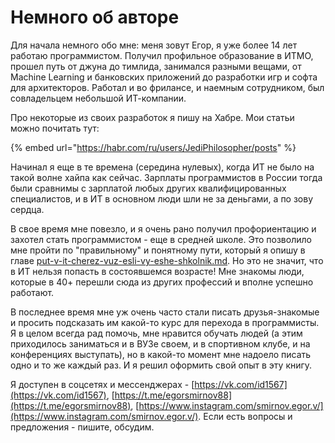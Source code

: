 # Немного об авторе

Для начала немного обо мне: меня зовут Егор, я уже более 14 лет работаю программистом. Получил профильное образование в ИТМО, прошел путь от джуна до тимлида, занимался разными вещами, от Machine Learning и банковских приложений до разработки игр и софта для архитекторов. Работал и во фрилансе, и наемным сотрудником, был совладельцем небольшой ИТ-компании.

Про некоторые из своих разработок я пишу на Хабре. Мои статьи можно почитать тут:

{% embed url="https://habr.com/ru/users/JediPhilosopher/posts" %}

Начинал я еще в те времена (середина нулевых), когда ИТ не было на такой волне хайпа как сейчас. Зарплаты программистов в России тогда были сравнимы с зарплатой любых других квалифицированных специалистов, и в ИТ в основном люди шли не за деньгами, а по зову сердца.

В свое время мне повезло, и я очень рано получил профориентацию и захотел стать программистом - еще в средней школе. Это позволило мне пройти по "правильному" и понятному пути, который я опишу в главе [put-v-it-cherez-vuz-esli-vy-eshe-shkolnik.md](../s-chego-nachat/put-v-it-cherez-vuz-esli-vy-eshe-shkolnik.md "mention"). Но это не значит, что в ИТ нельзя попасть в состоявшемся возрасте! Мне знакомы люди, которые в 40+ перешли сюда из других профессий и вполне успешно работают.

В последнее время мне уж очень часто стали писать друзья-знакомые и просить подсказать им какой-то курс для перехода в программисты. Я в целом всегда рад помочь, мне нравится обучать людей (а этим приходилось заниматься и в ВУЗе своем, и в спортивном клубе, и на конференциях выступать), но в какой-то момент мне надоело писать одно и то же каждый раз. И я решил оформить свой опыт в эту книгу.

Я доступен в соцсетях и мессенджерах - [https://vk.com/id1567](https://vk.com/id1567), [https://t.me/egorsmirnov88](https://t.me/egorsmirnov88), [https://www.instagram.com/smirnov.egor.v/](https://www.instagram.com/smirnov.egor.v/). Если есть вопросы и предложения - пишите, обсудим.

